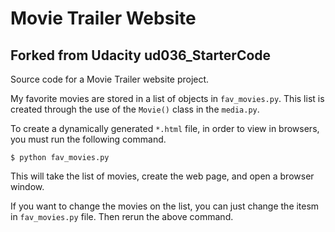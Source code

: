 # Movie Trailer Website
## Forked from Udacity ud036_StarterCode

Source code for a Movie Trailer website project.

My favorite movies are stored in a list of objects in `fav_movies.py`.  This 
list is created through the use of the `Movie()` class in the `media.py`.

To create a dynamically generated `*.html` file, in order to view in browsers, 
you must run the following command.

`$ python fav_movies.py`

This will take the list of movies, create the web page, and open a browser window.

If you want to change the movies on the list, you can just change the itesm in 
`fav_movies.py` file. Then rerun the above command.
